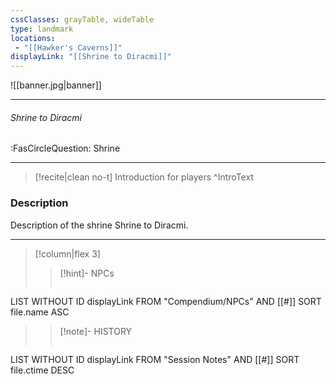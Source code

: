 ```yaml
---
cssClasses: grayTable, wideTable
type: landmark
locations:
 - "[[Hawker's Caverns]]"
displayLink: "[[Shrine to Diracmi]]"
---
```


![[banner.jpg|banner]]

---
###### Shrine to Diracmi
<span class="sub2">:FasCircleQuestion: Shrine</span>

---

> [!recite|clean no-t]
>	Introduction for players
>^IntroText
	
### Description
Description of the shrine Shrine to Diracmi.

---

> [!column|flex 3]
> > [!hint]-  NPCs
> >```dataview
LIST WITHOUT ID displayLink
FROM "Compendium/NPCs" AND [[#]]
SORT file.name ASC
> 
>> [!note]- HISTORY
>>```dataview
LIST WITHOUT ID displayLink
FROM "Session Notes" AND [[#]]
SORT file.ctime DESC

